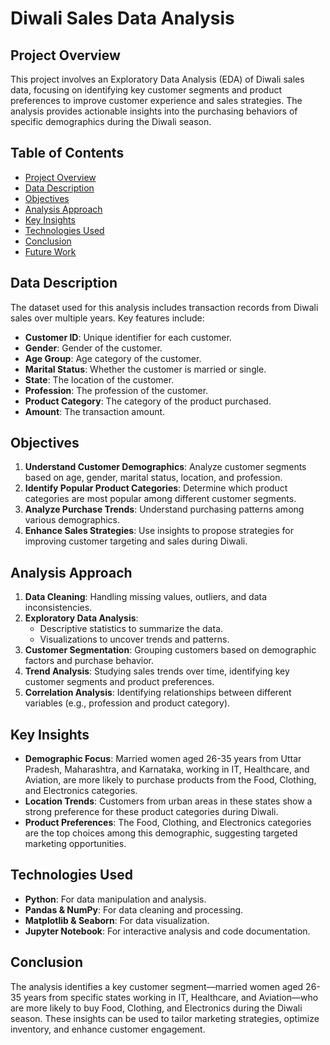 # Diwali Sales Data Analysis
## Project Overview

This project involves an Exploratory Data Analysis (EDA) of Diwali sales data, focusing on identifying key customer segments and product preferences to improve customer experience and sales strategies. The analysis provides actionable insights into the purchasing behaviors of specific demographics during the Diwali season.

## Table of Contents

- [Project Overview](#project-overview)
- [Data Description](#data-description)
- [Objectives](#objectives)
- [Analysis Approach](#analysis-approach)
- [Key Insights](#key-insights)
- [Technologies Used](#technologies-used)
- [Conclusion](#conclusion)
- [Future Work](#future-work)

## Data Description

The dataset used for this analysis includes transaction records from Diwali sales over multiple years. Key features include:

- **Customer ID**: Unique identifier for each customer.
- **Gender**: Gender of the customer.
- **Age Group**: Age category of the customer.
- **Marital Status**: Whether the customer is married or single.
- **State**: The location of the customer.
- **Profession**: The profession of the customer.
- **Product Category**: The category of the product purchased.
- **Amount**: The transaction amount.

## Objectives

1. **Understand Customer Demographics**: Analyze customer segments based on age, gender, marital status, location, and profession.
2. **Identify Popular Product Categories**: Determine which product categories are most popular among different customer segments.
3. **Analyze Purchase Trends**: Understand purchasing patterns among various demographics.
4. **Enhance Sales Strategies**: Use insights to propose strategies for improving customer targeting and sales during Diwali.

## Analysis Approach

1. **Data Cleaning**: Handling missing values, outliers, and data inconsistencies.
2. **Exploratory Data Analysis**:
   - Descriptive statistics to summarize the data.
   - Visualizations to uncover trends and patterns.
3. **Customer Segmentation**: Grouping customers based on demographic factors and purchase behavior.
4. **Trend Analysis**: Studying sales trends over time, identifying key customer segments and product preferences.
5. **Correlation Analysis**: Identifying relationships between different variables (e.g., profession and product category).

## Key Insights

- **Demographic Focus**: Married women aged 26-35 years from Uttar Pradesh, Maharashtra, and Karnataka, working in IT, Healthcare, and Aviation, are more likely to purchase products from the Food, Clothing, and Electronics categories.
- **Location Trends**: Customers from urban areas in these states show a strong preference for these product categories during Diwali.
- **Product Preferences**: The Food, Clothing, and Electronics categories are the top choices among this demographic, suggesting targeted marketing opportunities.

## Technologies Used

- **Python**: For data manipulation and analysis.
- **Pandas & NumPy**: For data cleaning and processing.
- **Matplotlib & Seaborn**: For data visualization.
- **Jupyter Notebook**: For interactive analysis and code documentation.

## Conclusion

The analysis identifies a key customer segment—married women aged 26-35 years from specific states working in IT, Healthcare, and Aviation—who are more likely to buy Food, Clothing, and Electronics during the Diwali season. These insights can be used to tailor marketing strategies, optimize inventory, and enhance customer engagement.

